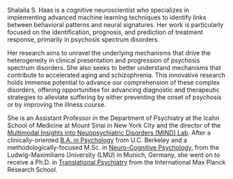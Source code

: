 Shalaila S. Haas is a cognitive neuroscientist who specializes in implementing advanced machine learning techniques to identify links between behavioral patterns and neural signatures. Her work is particularly focused on the identification, prognosis, and prediction of treatment response, primarily in psychosis spectrum disorders. 

Her research aims to unravel the underlying mechanisms that drive the heterogeneity in clinical presentation and progression of psychosis spectrum disorders. She also seeks to better understand mechanisms that contribute to accelerated aging and schizophrenia. This innovative research holds immense potential to advance our comprehension of these complex disorders, offering opportunities for advancing diagnostic and therapeutic strategies to alleviate suffering by either preventing the onset of psychosis or by improving the illness course. 

She is an Assistant Professor in the Department of Psychiatry at the Icahn School of Medicine at Mount Sinai in New York City and the director of the [Multimodal Insights into Neuopsychiatric Disorders (MIND) Lab](https://mindlabresearch.com/). After a clinically-oriented [B.A. in Psychology](https://psychology.berkeley.edu/) from U.C. Berkeley and a methodologically-focused M.Sc. in [Neuro-Cognitive Psychology](https://www.psy.lmu.de/ncp/index.html), from the Ludwig-Maximilians University (LMU) in Munich, Germany, she went on to receive a Ph.D. in [Translational Psychiatry](https://www.imprs-tp.mpg.de/108493/alumni-and-friends) from the International Max Planck Research School.


